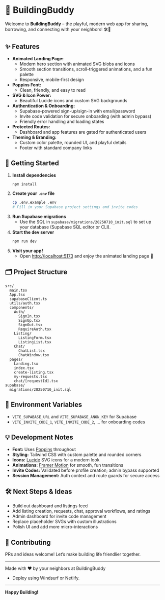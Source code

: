 # 🏢 BuildingBuddy

Welcome to **BuildingBuddy** – the playful, modern web app for sharing, borrowing, and connecting with your neighbors! 🛠️🤝

## ✨ Features

- **Animated Landing Page:**
  - Modern hero section with animated SVG blobs and icons
  - Smooth section transitions, scroll-triggered animations, and a fun palette
  - Responsive, mobile-first design
- **Poppins Font:**
  - Clean, friendly, and easy to read
- **SVG & Icon Power:**
  - Beautiful Lucide icons and custom SVG backgrounds
- **Authentication & Onboarding:**
  - Supabase-powered sign-up/sign-in with email/password
  - Invite code validation for secure onboarding (with admin bypass)
  - Friendly error handling and loading states
- **Protected Routes:**
  - Dashboard and app features are gated for authenticated users
- **Theming & Branding:**
  - Custom color palette, rounded UI, and playful details
  - Footer with standard company links

## 🚀 Getting Started

1. **Install dependencies**
   ```sh
   npm install
   ```
2. **Create your `.env` file**
   ```sh
   cp .env.example .env
   # Fill in your Supabase project settings and invite codes
   ```
3. **Run Supabase migrations**
   - Use the SQL in `supabase/migrations/20250710_init.sql` to set up your database (Supabase SQL editor or CLI).
4. **Start the dev server**
   ```sh
   npm run dev
   ```
5. **Visit your app!**
   - Open [http://localhost:5173](http://localhost:5173) and enjoy the animated landing page 🎉

## 🗂️ Project Structure
```
src/
  main.tsx
  App.tsx
  supabaseClient.ts
  utils/auth.tsx
  components/
    Auth/
      SignIn.tsx
      SignUp.tsx
      SignOut.tsx
      RequireAuth.tsx
    Listing/
      ListingForm.tsx
      ListingList.tsx
    Chat/
      ChatList.tsx
      ChatWindow.tsx
  pages/
    Landing.tsx
    index.tsx
    create-listing.tsx
    my-requests.tsx
    chat/[requestId].tsx
supabase/
  migrations/20250710_init.sql
```

## 📝 Environment Variables
- `VITE_SUPABASE_URL` and `VITE_SUPABASE_ANON_KEY` for Supabase
- `VITE_INVITE_CODE_1`, `VITE_INVITE_CODE_2`, ... for onboarding codes

## 💡 Development Notes
- **Font:** Uses [Poppins](https://fonts.google.com/specimen/Poppins) throughout
- **Styling:** Tailwind CSS with custom palette and rounded corners
- **Icons:** [Lucide](https://lucide.dev/) SVG icons for a modern look
- **Animations:** [Framer Motion](https://www.framer.com/motion/) for smooth, fun transitions
- **Invite Codes:** Validated before profile creation; admin bypass supported
- **Session Management:** Auth context and route guards for secure access

## 🛠️ Next Steps & Ideas
- Build out dashboard and listings feed
- Add listing creation, requests, chat, approval workflows, and ratings
- Admin dashboard for invite code management
- Replace placeholder SVGs with custom illustrations
- Polish UI and add more micro-interactions

## 🤗 Contributing
PRs and ideas welcome! Let’s make building life friendlier together.

---

Made with ❤️ by your neighbors at BuildingBuddy
- Deploy using Windsurf or Netlify.

---

**Happy Building!**

